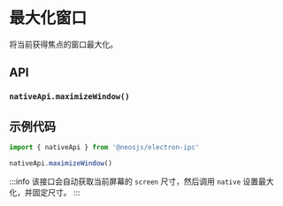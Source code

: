 # 最大化窗口

将当前获得焦点的窗口最大化。

## API
### `nativeApi.maximizeWindow()`
### 

## 示例代码
```js
import { nativeApi } from '@neosjs/electron-ipc'

nativeApi.maximizeWindow()
```

:::info
该接口会自动获取当前屏幕的 `screen` 尺寸，然后调用 `native` 设置最大化，并固定尺寸。
:::

